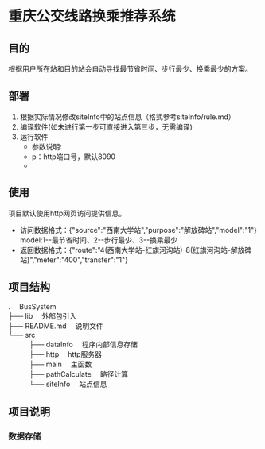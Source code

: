 # 重庆公交线路换乘推荐系统
## 目的
根据用户所在站和目的站会自动寻找最节省时间、步行最少、换乘最少的方案。
## 部署
1. 根据实际情况修改siteInfo中的站点信息（格式参考siteInfo/rule.md）
2. 编译软件(如未进行第一步可直接进入第三步，无需编译)
3. 运行软件
	- 参数说明:
	- p：http端口号，默认8090
	- 
## 使用
项目默认使用http网页访问提供信息。
- 访问数据格式：{"source":"西南大学站","purpose":"解放碑站","model":"1"}</br>
	model:1--最节省时间、2--步行最少、3--换乘最少
- 返回数据格式：{"route":"4(西南大学站-红旗河沟站)-8(红旗河沟站-解放碑站)","meter":"400","transfer":"1"}
## 项目结构
.                               			&emsp;BusSystem<br>
├── lib  									&emsp;外部包引入<br>
├── README.md 								&emsp;说明文件<br>
└── src 									&emsp;<br>
&emsp;&emsp;&emsp;├── dataInfo 				&emsp;程序内部信息存储<br>
&emsp;&emsp;&emsp;├── http 					&emsp;http服务器<br>
&emsp;&emsp;&emsp;├── main					&emsp;主函数<br>
&emsp;&emsp;&emsp;├── pathCalculate			&emsp;路径计算<br>
&emsp;&emsp;&emsp;└── siteInfo				&emsp;站点信息<br>
## 项目说明
### 数据存储
